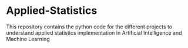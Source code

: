 # Applied-Statistics
This repository contains the python code for the different projects to understand applied statistics implementation in Artificial Intelligence and Machine Learning
